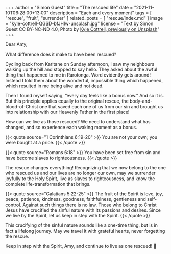 +++
author = "Simon Guest"
title = "The rescued life"
date = "2021-11-10T06:28:00+13:00"
description = "Each and every moment"
tags = [ "rescue", "fruit", "surrender" ]
related_posts = [ "rescue/index.md" ]
image = "kyle-cottrell-QGSD-bfJHIw-unsplash.jpg"
license = "Text by Simon Guest CC BY-NC-ND 4.0, Photo by [Kyle Cottrell, previously on Unsplash](https://unsplash.com/@kcottrell/likes)"
+++

Dear Amy,

What difference does it make to have been rescued?

Cycling back from Karitane on Sunday afternoon, I saw my neighbours walking up the hill and stopped to say hello. They asked about the awful thing that happened to me in Rarotonga. Word evidently gets around! Instead I told them about the wonderful, impossible thing which happened, which resulted in me being alive and not dead.

Then I found myself saying, “every day feels like a bonus now.” And so it is. But this principle applies equally to the original rescue, the body-and-blood-of-Christ one that saved each one of us from our sin and brought us into relationship with our Heavenly Father in the first place!

How can we live as those rescued? We need to understand what has changed, and so experience each waking moment as a bonus.

{{< quote source="1 Corinthians 6:19-20" >}}
You are not your own; you were bought at a price.
{{< /quote >}}

{{< quote source="Romans 6:18" >}}
You have been set free from sin and have become slaves to righteousness.
{{< /quote >}}

The rescue changes everything! Recognizing that we now belong to the one who rescued us and our lives are no longer our own, may we surrender joyfully to the Holy Spirit, live as slaves to righteousness, and know the complete life-transformation that brings.

{{< quote source="Galatians 5:22-25" >}}
The fruit of the Spirit is love, joy, peace, patience, kindness, goodness, faithfulness, gentleness and self-control. Against such things there is no law. Those who belong to Christ Jesus have crucified the sinful nature with its passions and desires. Since we live by the Spirit, let us keep in step with the Spirit.
{{< /quote >}}

This crucifying of the sinful nature sounds like a one-time thing, but is in fact a lifelong journey. May we travel it with grateful hearts, never forgetting the rescue.

Keep in step with the Spirit, Amy, and continue to live as one rescued! 🙏
